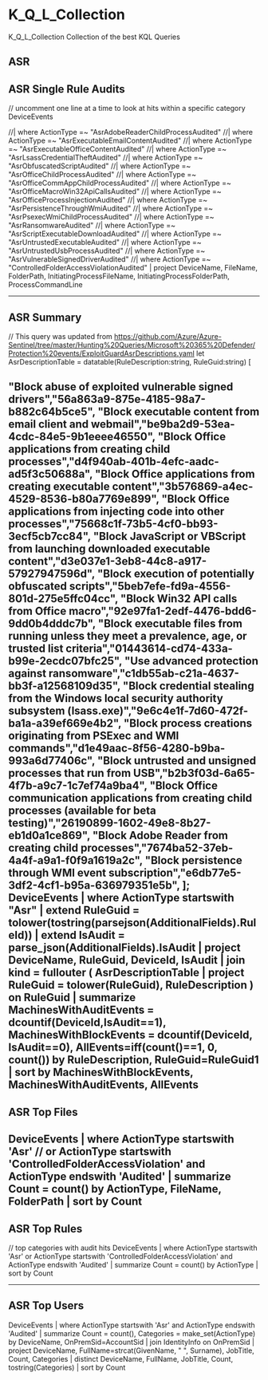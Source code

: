 # K_Q_L_Collection
K_Q_L_Collection  Collection of the best KQL Queries

ASR
---------------------------------------------------------------------------------------------------------------------------------------------------
ASR Single Rule Audits
---------------------------------------------------------------------------------------------------------------------------------------------------
// uncomment one line at a time to look at hits within a specific category
DeviceEvents

//| where ActionType =~ "AsrAdobeReaderChildProcessAudited"
//| where ActionType =~ "AsrExecutableEmailContentAudited"
//| where ActionType =~ "AsrExecutableOfficeContentAudited"
//| where ActionType =~ "AsrLsassCredentialTheftAudited"
//| where ActionType =~ "AsrObfuscatedScriptAudited"
//| where ActionType =~ "AsrOfficeChildProcessAudited"
//| where ActionType =~ "AsrOfficeCommAppChildProcessAudited"
//| where ActionType =~ "AsrOfficeMacroWin32ApiCallsAudited"
//| where ActionType =~ "AsrOfficeProcessInjectionAudited"
//| where ActionType =~ "AsrPersistenceThroughWmiAudited"
//| where ActionType =~ "AsrPsexecWmiChildProcessAudited"
//| where ActionType =~ "AsrRansomwareAudited"
//| where ActionType =~ "AsrScriptExecutableDownloadAudited"
//| where ActionType =~ "AsrUntrustedExecutableAudited"
//| where ActionType =~ "AsrUntrustedUsbProcessAudited"
//| where ActionType =~ "AsrVulnerableSignedDriverAudited"
//| where ActionType =~ "ControlledFolderAccessViolationAudited"
| project DeviceName, FileName, FolderPath, InitiatingProcessFileName, InitiatingProcessFolderPath, ProcessCommandLine

---------------------------------------------------------------------------------------------------------------------------------------------------
ASR Summary
---------------------------------------------------------------------------------------------------------------------------------------------------
// This query was updated from https://github.com/Azure/Azure-Sentinel/tree/master/Hunting%20Queries/Microsoft%20365%20Defender/Protection%20events/ExploitGuardAsrDescriptions.yaml
let AsrDescriptionTable = datatable(RuleDescription:string, RuleGuid:string)
[

"Block abuse of exploited vulnerable signed drivers","56a863a9-875e-4185-98a7-b882c64b5ce5",
"Block executable content from email client and webmail","be9ba2d9-53ea-4cdc-84e5-9b1eeee46550",
"Block Office applications from creating child processes","d4f940ab-401b-4efc-aadc-ad5f3c50688a",
"Block Office applications from creating executable content","3b576869-a4ec-4529-8536-b80a7769e899",
"Block Office applications from injecting code into other processes","75668c1f-73b5-4cf0-bb93-3ecf5cb7cc84",
"Block JavaScript or VBScript from launching downloaded executable content","d3e037e1-3eb8-44c8-a917-57927947596d",
"Block execution of potentially obfuscated scripts","5beb7efe-fd9a-4556-801d-275e5ffc04cc",
"Block Win32 API calls from Office macro","92e97fa1-2edf-4476-bdd6-9dd0b4dddc7b",
"Block executable files from running unless they meet a prevalence, age, or trusted list criteria","01443614-cd74-433a-b99e-2ecdc07bfc25",
"Use advanced protection against ransomware","c1db55ab-c21a-4637-bb3f-a12568109d35",
"Block credential stealing from the Windows local security authority subsystem (lsass.exe)","9e6c4e1f-7d60-472f-ba1a-a39ef669e4b2",
"Block process creations originating from PSExec and WMI commands","d1e49aac-8f56-4280-b9ba-993a6d77406c",
"Block untrusted and unsigned processes that run from USB","b2b3f03d-6a65-4f7b-a9c7-1c7ef74a9ba4",
"Block Office communication applications from creating child processes (available for beta testing)","26190899-1602-49e8-8b27-eb1d0a1ce869",
"Block Adobe Reader from creating child processes","7674ba52-37eb-4a4f-a9a1-f0f9a1619a2c",
"Block persistence through WMI event subscription","e6db77e5-3df2-4cf1-b95a-636979351e5b",
];
DeviceEvents
| where ActionType startswith "Asr"
| extend RuleGuid = tolower(tostring(parsejson(AdditionalFields).RuleId))
| extend IsAudit = parse_json(AdditionalFields).IsAudit
| project DeviceName, RuleGuid, DeviceId, IsAudit
| join kind = fullouter (
    AsrDescriptionTable
    | project RuleGuid = tolower(RuleGuid), RuleDescription
) on RuleGuid
| summarize MachinesWithAuditEvents = dcountif(DeviceId,IsAudit==1), MachinesWithBlockEvents = dcountif(DeviceId, IsAudit==0), AllEvents=iff(count()==1, 0, count()) by RuleDescription, RuleGuid=RuleGuid1
| sort by MachinesWithBlockEvents, MachinesWithAuditEvents, AllEvents
---------------------------------------------------------------------------------------------------------------------------------------------------
ASR Top Files
---------------------------------------------------------------------------------------------------------------------------------------------------
DeviceEvents
| where ActionType startswith 'Asr'
//     or ActionType startswith 'ControlledFolderAccessViolation'
    and ActionType endswith 'Audited'
| summarize Count = count() by ActionType, FileName, FolderPath
| sort by Count
---------------------------------------------------------------------------------------------------------------------------------------------------
ASR Top Rules
---------------------------------------------------------------------------------------------------------------------------------------------------
// top categories with audit hits
DeviceEvents
| where ActionType startswith 'Asr'
     or ActionType startswith 'ControlledFolderAccessViolation'
    and ActionType endswith 'Audited'
| summarize Count = count() by ActionType
| sort by Count

---------------------------------------------------------------------------------------------------------------------------------------------------
ASR Top Users
---------------------------------------------------------------------------------------------------------------------------------------------------
DeviceEvents
| where ActionType startswith 'Asr'
    and ActionType endswith 'Audited'
| summarize Count = count(), Categories = make_set(ActionType) by DeviceName, OnPremSid=AccountSid
| join IdentityInfo on OnPremSid
| project DeviceName, FullName=strcat(GivenName, " ", Surname), JobTitle, Count, Categories
| distinct DeviceName, FullName, JobTitle, Count, tostring(Categories)
| sort by Count
